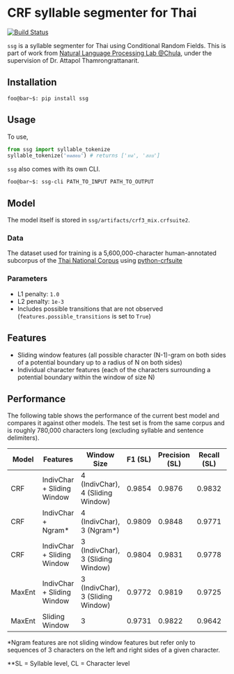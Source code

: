 # CRF syllable segmenter for Thai
[![Build Status](https://www.travis-ci.com/ponrawee/ssg.svg?branch=master)](https://www.travis-ci.com/ponrawee/ssg)

`ssg` is a syllable segmenter for Thai using Conditional Random Fields. This is part of work from [Natural Language Processing Lab @Chula](https://attapol.github.io/lab.html), under the supervision of Dr. Attapol Thamrongrattanarit.

## Installation
```console
foo@bar~$: pip install ssg
```

## Usage
To use,

```python
from ssg import syllable_tokenize
syllable_tokenize('ทดสอบ') # returns ['ทด', 'สอบ']
```

`ssg` also comes with its own CLI. 

```console
foo@bar~$: ssg-cli PATH_TO_INPUT PATH_TO_OUTPUT
```

## Model
The model itself is stored in `ssg/artifacts/crf3_mix.crfsuite2`. 

### Data
The dataset used for training is a 5,600,000-character human-annotated subcorpus of the [Thai National Corpus](http://www.arts.chula.ac.th/~ling/tnc3/)
using [python-crfsuite](https://pypi.org/project/python-crfsuite/)

### Parameters
- L1 penalty: `1.0` 
- L2 penalty: `1e-3`
- Includes possible transitions that are not observed (`features.possible_transitions` is set to `True`)

## Features
- Sliding window features (all possible character (N-1)-gram on both sides of a potential boundary 
up to a radius of N on both sides)
- Individual character features (each of the characters surrounding a potential boundary within the window of size N)

## Performance
The following table shows the performance of the current best model and compares it against other models. The test set is from the same corpus and is roughly 780,000 characters long (excluding syllable and sentence delimiters).

| Model  | Features                   | Window Size                       | F1 (SL) | Precision (SL) | Recall (SL) | F1 (CL) | Precision (CL) | Recall (CL) |
|--------|----------------------------|-----------------------------------|---------|----------------|-------------|---------|---------------|-------------|
| CRF    | IndivChar + Sliding Window | 4 (IndivChar), 4 (Sliding Window) | 0.9854  | 0.9876         | 0.9832      | 0.9935  | 0.9958        | 0.9854      |
| CRF    | IndivChar + Ngram\*        | 4 (IndivChar), 3 (Ngram\*)        | 0.9809  | 0.9848         | 0.9771      | 0.9917  | 0.9956        | 0.9878      |
| CRF    | IndivChar + Sliding Window | 3 (IndivChar), 3 (Sliding Window) | 0.9804  | 0.9831         | 0.9778      | 0.9909  | 0.9936        | 0.9882      |
| MaxEnt | IndivChar + Sliding Window | 3 (IndivChar), 3 (Sliding Window) | 0.9772  | 0.9819         | 0.9725      | 0.9899  | 0.9946        | 0.9852      |
| MaxEnt | Sliding Window             | 3                                 | 0.9731  | 0.9822         | 0.9642      | 0.9871  | 0.9963        | 0.9780      |

\*Ngram features are not sliding window features but refer only to sequences of 3 characters on the left and right sides of a given character.

\*\*SL = Syllable level, CL = Character level
